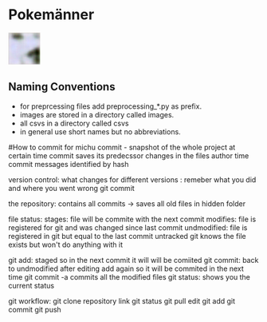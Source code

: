 # Pokemänner
![](https://raw.githubusercontent.com/nihermann/Pokemaenner/main/WGAN/results/generated_img_152_0.png)
## Naming Conventions
- for preprcessing files add preprocessing_*.py as prefix.
- images are stored in a directory called images.
- all csvs in a directory called csvs
- in general use short names but no abbreviations.


#How to commit for michu
commit - snapshot of the whole project at certain time
commit saves its predecssor changes in the files author time commit messages
identified by hash 

version control: what changes for different versions : remeber what you did and where you went wrong 
git commit 

the repository: contains all commits -> saves all old files in hidden folder 

file status:
stages: file will be commite with the next commit
modifies: file is registered for git and was changed since last commit
undmodified: file is registered in git but equal to the last commit
untracked git knows the file exists but won't do anything with it 

git add: staged so in the next commit it will will be comiited 
git commit: back to undmodified 
after editing add again so it will be commited in the next time
git commit -a commits all the modified files 
git status: shows you the current status 

git workflow:
 git clone repository link
 git status 
 git pull
 edit
 git add
 git commit
 git push
